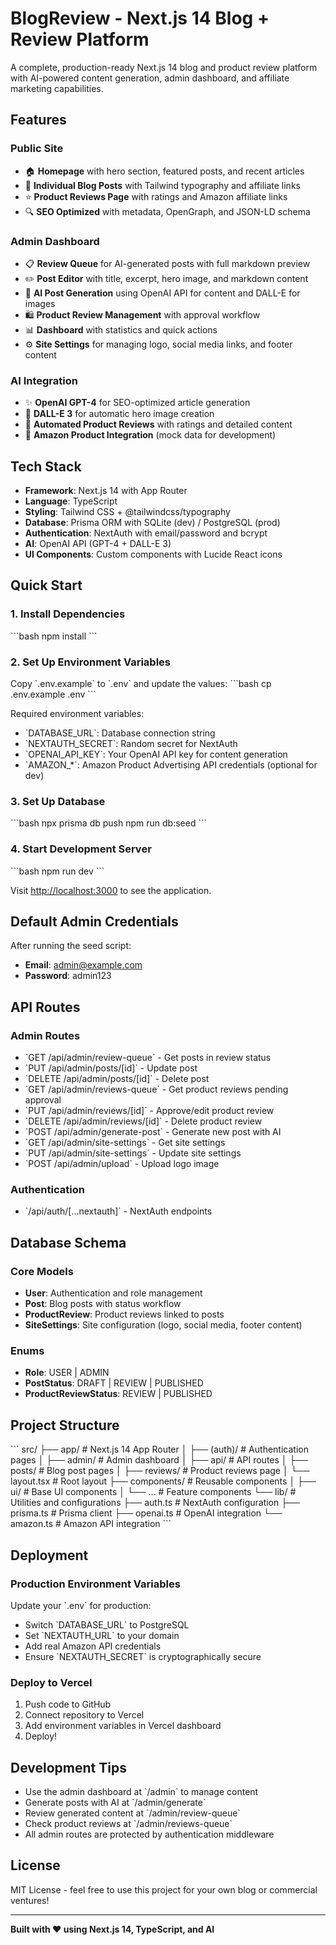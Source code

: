 # BlogReview - Next.js 14 Blog + Review Platform

A complete, production-ready Next.js 14 blog and product review platform with AI-powered content generation, admin dashboard, and affiliate marketing capabilities.

## Features

### Public Site
- 🏠 **Homepage** with hero section, featured posts, and recent articles
- 📝 **Individual Blog Posts** with Tailwind typography and affiliate links
- ⭐ **Product Reviews Page** with ratings and Amazon affiliate links
- 🔍 **SEO Optimized** with metadata, OpenGraph, and JSON-LD schema

### Admin Dashboard
- 📋 **Review Queue** for AI-generated posts with full markdown preview
- ✏️ **Post Editor** with title, excerpt, hero image, and markdown content
- 🤖 **AI Post Generation** using OpenAI API for content and DALL-E for images
- 🛍️ **Product Review Management** with approval workflow
- 📊 **Dashboard** with statistics and quick actions
- ⚙️ **Site Settings** for managing logo, social media links, and footer content

### AI Integration
- ✨ **OpenAI GPT-4** for SEO-optimized article generation
- 🎨 **DALL-E 3** for automatic hero image creation
- 📝 **Automated Product Reviews** with ratings and detailed content
- 🔗 **Amazon Product Integration** (mock data for development)

## Tech Stack

- **Framework**: Next.js 14 with App Router
- **Language**: TypeScript
- **Styling**: Tailwind CSS + @tailwindcss/typography
- **Database**: Prisma ORM with SQLite (dev) / PostgreSQL (prod)
- **Authentication**: NextAuth with email/password and bcrypt
- **AI**: OpenAI API (GPT-4 + DALL-E 3)
- **UI Components**: Custom components with Lucide React icons

## Quick Start

### 1. Install Dependencies
\`\`\`bash
npm install
\`\`\`

### 2. Set Up Environment Variables
Copy \`.env.example\` to \`.env\` and update the values:
\`\`\`bash
cp .env.example .env
\`\`\`

Required environment variables:
- \`DATABASE_URL\`: Database connection string
- \`NEXTAUTH_SECRET\`: Random secret for NextAuth
- \`OPENAI_API_KEY\`: Your OpenAI API key for content generation
- \`AMAZON_*\`: Amazon Product Advertising API credentials (optional for dev)

### 3. Set Up Database
\`\`\`bash
npx prisma db push
npm run db:seed
\`\`\`

### 4. Start Development Server
\`\`\`bash
npm run dev
\`\`\`

Visit [http://localhost:3000](http://localhost:3000) to see the application.

## Default Admin Credentials

After running the seed script:
- **Email**: admin@example.com
- **Password**: admin123

## API Routes

### Admin Routes
- \`GET /api/admin/review-queue\` - Get posts in review status
- \`PUT /api/admin/posts/[id]\` - Update post
- \`DELETE /api/admin/posts/[id]\` - Delete post
- \`GET /api/admin/reviews-queue\` - Get product reviews pending approval
- \`PUT /api/admin/reviews/[id]\` - Approve/edit product review
- \`DELETE /api/admin/reviews/[id]\` - Delete product review
- \`POST /api/admin/generate-post\` - Generate new post with AI
- \`GET /api/admin/site-settings\` - Get site settings
- \`PUT /api/admin/site-settings\` - Update site settings
- \`POST /api/admin/upload\` - Upload logo image

### Authentication
- \`/api/auth/[...nextauth]\` - NextAuth endpoints

## Database Schema

### Core Models
- **User**: Authentication and role management
- **Post**: Blog posts with status workflow
- **ProductReview**: Product reviews linked to posts
- **SiteSettings**: Site configuration (logo, social media, footer content)

### Enums
- **Role**: USER | ADMIN
- **PostStatus**: DRAFT | REVIEW | PUBLISHED
- **ProductReviewStatus**: REVIEW | PUBLISHED

## Project Structure

\`\`\`
src/
├── app/                    # Next.js 14 App Router
│   ├── (auth)/            # Authentication pages
│   ├── admin/             # Admin dashboard
│   ├── api/               # API routes
│   ├── posts/             # Blog post pages
│   ├── reviews/           # Product reviews page
│   └── layout.tsx         # Root layout
├── components/            # Reusable components
│   ├── ui/               # Base UI components
│   └── ...               # Feature components
└── lib/                  # Utilities and configurations
    ├── auth.ts           # NextAuth configuration
    ├── prisma.ts         # Prisma client
    ├── openai.ts         # OpenAI integration
    └── amazon.ts         # Amazon API integration
\`\`\`

## Deployment

### Production Environment Variables
Update your \`.env\` for production:
- Switch \`DATABASE_URL\` to PostgreSQL
- Set \`NEXTAUTH_URL\` to your domain
- Add real Amazon API credentials
- Ensure \`NEXTAUTH_SECRET\` is cryptographically secure

### Deploy to Vercel
1. Push code to GitHub
2. Connect repository to Vercel
3. Add environment variables in Vercel dashboard
4. Deploy!

## Development Tips

- Use the admin dashboard at \`/admin\` to manage content
- Generate posts with AI at \`/admin/generate\`
- Review generated content at \`/admin/review-queue\`
- Check product reviews at \`/admin/reviews-queue\`
- All admin routes are protected by authentication middleware

## License

MIT License - feel free to use this project for your own blog or commercial ventures!

---

**Built with ❤️ using Next.js 14, TypeScript, and AI**